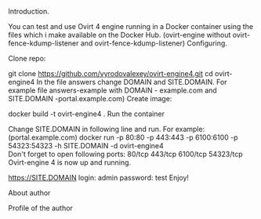 Introduction.

You can test and use Ovirt 4 engine running in a Docker container using the files which i make available on the Docker Hub. (ovirt-engine without ovirt-fence-kdump-listener and ovirt-fence-kdump-listener) 
Configuring.

Clone repo:

git clone https://github.com/vyrodovalexey/ovirt-engine4.git
cd ovirt-engine4
In the file answers change DOMAIN and SITE.DOMAIN. For example file answers-example with DOMAIN - example.com and SITE.DOMAIN -portal.example.com)
Create image:

docker build -t ovirt-engine4 .
Run the container

Change SITE.DOMAIN in following line and run. For example: (portal.example.com)
docker run -p 80:80 -p 443:443 -p 6100:6100 -p 54323:54323 -h SITE.DOMAIN -d  ovirt-engine4  
Don't forget to open following ports:
80/tcp
443/tcp 
6100/tcp 
54323/tcp 
Ovirt-engine 4 is now up and running.

https://SITE.DOMAIN
login: admin
password: test
Enjoy!

About author

Profile of the author
